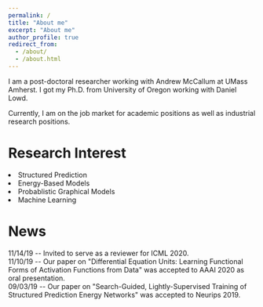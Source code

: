 ```yaml
---
permalink: /
title: "About me"
excerpt: "About me"
author_profile: true
redirect_from: 
  - /about/
  - /about.html
---
```


I am a post-doctoral researcher working with Andrew McCallum at UMass Amherst.
I got my Ph.D. from University of Oregon working with Daniel Lowd.

Currently, I am on the job market for academic positions as well as industrial research positions. 

# Research Interest
<li> Structured Prediction
<li> Energy-Based Models
<li> Probablistic Graphical Models
<li> Machine Learning 



# News
11/14/19 -- Invited to serve as a reviewer for ICML 2020. <br>
11/10/19 -- Our paper on "Differential Equation Units: Learning Functional Forms of Activation Functions from Data" was accepted to AAAI 2020 as oral presentation. <br>
09/03/19 -- Our paper on "Search-Guided, Lightly-Supervised Training of Structured Prediction Energy Networks" was accepted to Neurips 2019. <br>

